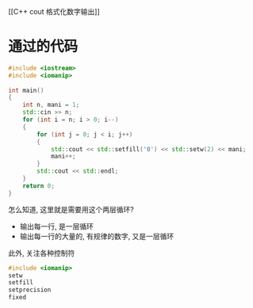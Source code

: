 [[C++ cout 格式化数字输出]]
# 通过的代码
```cpp
#include <iostream>
#include <iomanip>
  
int main()
{
    int n, mani = 1;
    std::cin >> n;
    for (int i = n; i > 0; i--)
    {
        for (int j = 0; j < i; j++)
        {
            std::cout << std::setfill('0') << std::setw(2) << mani;
            mani++;
        }
        std::cout << std::endl;
    }
    return 0;
}
```
怎么知道, 这里就是需要用这个两层循环?
- 输出每一行, 是一层循环
- 输出每一行的大量的, 有规律的数字, 又是一层循环

此外, 关注各种控制符
```cpp
#include <iomanip>
setw
setfill
setprecision
fixed
```